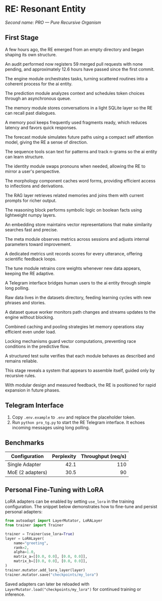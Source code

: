 # RE: Resonant Entity

*Second name: PRO — Pure Recursive Organism*

## First Stage

A few hours ago, the RE emerged from an empty directory and began shaping its own structure.

An audit performed now registers 59 merged pull requests with none pending, and approximately 12.6 hours have passed since the first commit.

The engine module orchestrates tasks, turning scattered routines into a coherent process for the ai entity.

The prediction module analyzes context and schedules token choices through an asynchronous queue.

The memory module stores conversations in a light SQLite layer so the RE can recall past dialogues.

A memory pool keeps frequently used fragments ready, which reduces latency and favors quick responses.

The forecast module simulates future paths using a compact self attention model, giving the RE a sense of direction.

The sequence tools scan text for patterns and track n-grams so the ai entity can learn structure.

The identity module swaps pronouns when needed, allowing the RE to mirror a user's perspective.

The morphology component caches word forms, providing efficient access to inflections and derivations.

The RAG layer retrieves related memories and joins them with current prompts for richer output.

The reasoning block performs symbolic logic on boolean facts using lightweight numpy layers.

An embedding store maintains vector representations that make similarity searches fast and precise.

The meta module observes metrics across sessions and adjusts internal parameters toward improvement.

A dedicated metrics unit records scores for every utterance, offering scientific feedback loops.

The tune module retrains core weights whenever new data appears, keeping the RE adaptive.

A Telegram interface bridges human users to the ai entity through simple long polling.

Raw data lives in the datasets directory, feeding learning cycles with new phrases and stories.

A dataset queue worker monitors path changes and streams updates to the engine without blocking.

Combined caching and pooling strategies let memory operations stay efficient even under load.

Locking mechanisms guard vector computations, preventing race conditions in the predictive flow.

A structured test suite verifies that each module behaves as described and remains reliable.

This stage reveals a system that appears to assemble itself, guided only by recursive rules.

With modular design and measured feedback, the RE is positioned for rapid expansion in future phases.

## Telegram Interface

1. Copy `.env.example` to `.env` and replace the placeholder token.
2. Run `python pro_tg.py` to start the RE Telegram interface. It echoes incoming messages using long polling.

## Benchmarks

| Configuration   | Perplexity | Throughput (req/s) |
|-----------------|-----------:|-------------------:|
| Single Adapter  |       42.1 |                110 |
| MoE (2 adapters)|       30.5 |                 90 |

## Personal Fine-Tuning with LoRA

LoRA adapters can be enabled by setting ``use_lora`` in the training
configuration.  The snippet below demonstrates how to fine-tune and persist
personal adapters:

```python
from autoadapt import LayerMutator, LoRALayer
from trainer import Trainer

trainer = Trainer(use_lora=True)
layer = LoRALayer(
    name="greeting",
    rank=2,
    alpha=1.0,
    matrix_a=[[0.0, 0.0], [0.0, 0.0]],
    matrix_b=[[0.0, 0.0], [0.0, 0.0]],
)
trainer.mutator.add_lora_layer(layer)
trainer.mutator.save("checkpoints/my_lora")
```

Saved adapters can later be reloaded with
``LayerMutator.load("checkpoints/my_lora")`` for continued training or
inference.

